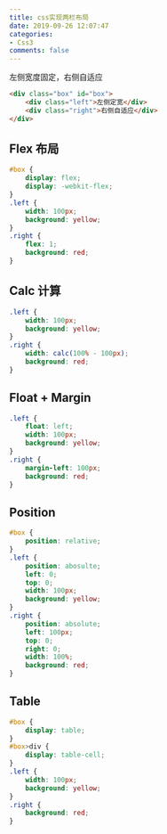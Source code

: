 ```yaml
---
title: css实现两栏布局
date: 2019-09-26 12:07:47
categories:
- Css3
comments: false
---
```


左侧宽度固定，右侧自适应

```html
<div class="box" id="box">
    <div class="left">左侧定宽</div>
    <div class="right">右侧自适应</div>
</div>
```



## Flex 布局

```css
#box {
	display: flex;
    display: -webkit-flex;
}
.left {
    width: 100px;
    background: yellow;
}
.right {
    flex: 1;
    background: red;
}
```



## Calc 计算

```css
.left {
    width: 100px;
    background: yellow;
}
.right {
    width: calc(100% - 100px);
    background: red;
}
```



## Float + Margin

```css
.left {
    float: left;
    width: 100px;
    background: yellow;
}
.right {
    margin-left: 100px;
    background: red;
}
```



## Position

```css
#box {
    position: relative;
}
.left {
    position: abosulte;
    left: 0;
    top: 0;
    width: 100px;
    background: yellow;
}
.right {
    position: absolute;
    left: 100px;
    top: 0;
    right: 0;
    width: 100%;
    background: red;
}
```



## Table

```css
#box {
	display: table;
}
#box>div {
    display: table-cell;
}
.left {
    width: 100px;
    background: yellow;
}
.right {
    background: red;
}
```